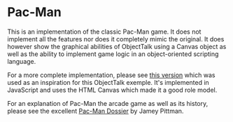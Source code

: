 # Pac-Man

This is an implementation of the classic Pac-Man game. It does not implement all the features
nor does it completely mimic the original. It does however show the graphical abilities
of ObjectTalk using a Canvas object as well as the ability to implement game logic in an
object-oriented scripting language.

For a more complete implementation, please see [this version](https://github.com/masonicGIT/pacman)
which was used as an inspiration for this ObjectTalk exemple. It's implemented in JavaScript and
uses the HTML Canvas which made it a good role model.

For an explanation of Pac-Man the arcade game as well as its history, please see the excellent
[Pac-Man Dossier](https://pacman.holenet.info) by Jamey Pittman.
